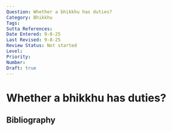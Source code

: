 ```yaml
---
Question: Whether a bhikkhu has duties?
Category: Bhikkhu
Tags: 
Sutta References: 
Date Entered: 9-8-25
Last Revised: 9-8-25
Review Status: Not started
Level: 
Priority: 
Number: 
Draft: true
---
```


# Whether a bhikkhu has duties?

## Bibliography

<!-- 

Notes:



-->
